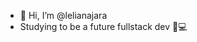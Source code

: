 - 👋 Hi, I’m @lelianajara <br>
- Studying to be a future fullstack dev 🦉💻
<!---
lelianajara/lelianajara is a ✨ special ✨ repository because its `README.md` (this file) appears on your GitHub profile.
You can click the Preview link to take a look at your changes.
--->
